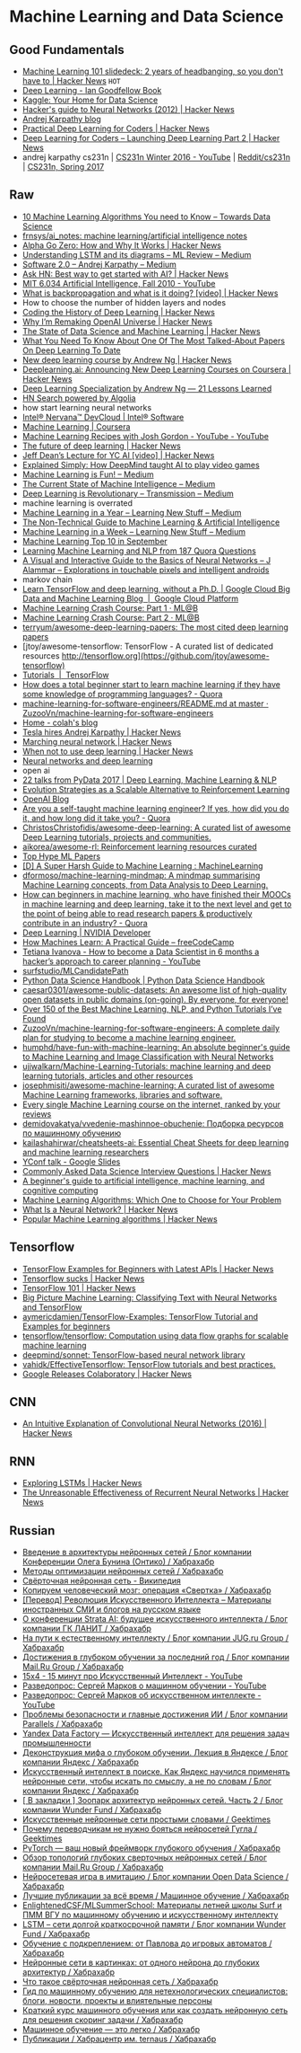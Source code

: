 # Machine Learning and Data Science
## Good Fundamentals
- [Machine Learning 101 slidedeck: 2 years of headbanging, so you don't have to | Hacker News](https://news.ycombinator.com/item?id=15919115) `HOT`
- [Deep Learning - Ian Goodfellow Book](http://www.deeplearningbook.org/)
- [Kaggle: Your Home for Data Science](https://www.kaggle.com/)
- [Hacker's guide to Neural Networks (2012) | Hacker News](https://news.ycombinator.com/item?id=14769525)
- [Andrej Karpathy blog](http://karpathy.github.io/)
- [Practical Deep Learning for Coders | Hacker News](https://news.ycombinator.com/item?id=13224588)
- [Deep Learning for Coders – Launching Deep Learning Part 2 | Hacker News](https://news.ycombinator.com/item?id=14887414)
- andrej karpathy cs231n | [CS231n Winter 2016 - YouTube](https://www.youtube.com/playlist?list=PLkt2uSq6rBVctENoVBg1TpCC7OQi31AlC) | [Reddit/cs231n](https://www.reddit.com/r/cs231n/) | [CS231n, Spring 2017](https://www.youtube.com/playlist?list=PLC1qU-LWwrF64f4QKQT-Vg5Wr4qEE1Zxk)

## Raw
- [10 Machine Learning Algorithms You need to Know – Towards Data Science](https://towardsdatascience.com/10-machine-learning-algorithms-you-need-to-know-77fb0055fe0)
- [frnsys/ai_notes: machine learning/artificial intelligence notes](https://github.com/frnsys/ai_notes)
- [Alpha Go Zero: How and Why It Works | Hacker News](https://news.ycombinator.com/item?id=15627340)
- [Understanding LSTM and its diagrams – ML Review – Medium](https://medium.com/mlreview/understanding-lstm-and-its-diagrams-37e2f46f1714)
- [Software 2.0 – Andrej Karpathy – Medium](https://medium.com/@karpathy/software-2-0-a64152b37c35)
- [Ask HN: Best way to get started with AI? | Hacker News](https://news.ycombinator.com/item?id=15689399)
- [MIT 6.034 Artificial Intelligence, Fall 2010 - YouTube](https://www.youtube.com/playlist?list=PLUl4u3cNGP63gFHB6xb-kVBiQHYe_4hSi)
- [What is backpropagation and what is it doing? [video] | Hacker News](https://news.ycombinator.com/item?id=15625330)
- How to choose the number of hidden layers and nodes
- [Coding the History of Deep Learning | Hacker News](https://news.ycombinator.com/item?id=15311773)
- [Why I’m Remaking OpenAI Universe | Hacker News](https://news.ycombinator.com/item?id=14634909)
- [The State of Data Science and Machine Learning | Hacker News](https://news.ycombinator.com/item?id=15586323)
- [What You Need To Know About One Of The Most Talked-About Papers On Deep Learning To Date](https://www.forbes.com/sites/quora/2017/10/13/what-you-need-to-know-about-one-of-the-most-talked-about-papers-on-deep-learning-to-date/#3f1e3a585553)
- [New deep learning course by Andrew Ng | Hacker News](https://news.ycombinator.com/item?id=15002208)
- [Deeplearning.ai: Announcing New Deep Learning Courses on Coursera | Hacker News](https://news.ycombinator.com/item?id=14958779)
- [Deep Learning Specialization by Andrew Ng — 21 Lessons Learned](https://medium.com/towards-data-science/deep-learning-specialization-by-andrew-ng-21-lessons-learned-15ffaaef627c)
- [HN Search powered by Algolia](https://hn.algolia.com/?query=machine%20learning&sort=byPopularity&prefix&page=0&dateRange=all&type=story)
- how start learning neural networks
- [Intel® Nervana™ DevCloud | Intel® Software](https://software.intel.com/en-us/ai-academy/tools/devcloud?_ga=2.14238133.302191868.1509647721-1098864385.1507322226)
- [Machine Learning | Coursera](https://www.coursera.org/learn/machine-learning)
- [Machine Learning Recipes with Josh Gordon - YouTube - YouTube](https://www.youtube.com/playlist?list=PLOU2XLYxmsIIuiBfYad6rFYQU_jL2ryal)
- [The future of deep learning | Hacker News](https://news.ycombinator.com/item?id=14797364&utm_term=comment)
- [Jeff Dean’s Lecture for YC AI [video] | Hacker News](https://news.ycombinator.com/item?id=14950122)
- [Explained Simply: How DeepMind taught AI to play video games](https://medium.freecodecamp.org/explained-simply-how-deepmind-taught-ai-to-play-video-games-9eb5f38c89ee)
- [Machine Learning is Fun! – Medium](https://medium.com/@ageitgey/machine-learning-is-fun-80ea3ec3c471)
- [The Current State of Machine Intelligence – Medium](https://medium.com/@shivon/the-current-state-of-machine-intelligence-f76c20db2fe1)
- [Deep Learning is Revolutionary – Transmission – Medium](https://medium.com/transmission-newsletter/deep-learning-is-revolutionary-d0f3667bafa0)
- machine learning is overrated
- [Machine Learning in a Year – Learning New Stuff – Medium](https://medium.com/learning-new-stuff/machine-learning-in-a-year-cdb0b0ebd29c#.pwuo4s21n)
- [The Non-Technical Guide to Machine Learning & Artificial Intelligence](https://machinelearnings.co/a-humans-guide-to-machine-learning-e179f43b67a0)
- [Machine Learning in a Week – Learning New Stuff – Medium](https://medium.com/learning-new-stuff/machine-learning-in-a-week-a0da25d59850)
- [Machine Learning Top 10 in September](https://medium.mybridge.co/machine-learning-top-10-in-september-6838169e9ee7)
- [Learning Machine Learning and NLP from 187 Quora Questions](https://unsupervisedmethods.com/learning-machine-learning-and-nlp-from-185-quora-questions-cebe42e47da8)
- [A Visual and Interactive Guide to the Basics of Neural Networks – J Alammar – Explorations in touchable pixels and intelligent androids](https://jalammar.github.io/visual-interactive-guide-basics-neural-networks/)
- markov chain
- [Learn TensorFlow and deep learning, without a Ph.D. | Google Cloud Big Data and Machine Learning Blog  |  Google Cloud Platform](https://cloud.google.com/blog/big-data/2017/01/learn-tensorflow-and-deep-learning-without-a-phd)
- [Machine Learning Crash Course: Part 1 · ML@B](https://ml.berkeley.edu/blog/2016/11/06/tutorial-1/)
- [Machine Learning Crash Course: Part 2 · ML@B](https://ml.berkeley.edu/blog/2016/12/24/tutorial-2/)
- [terryum/awesome-deep-learning-papers: The most cited deep learning papers](https://github.com/terryum/awesome-deep-learning-papers)
- [jtoy/awesome-tensorflow: TensorFlow - A curated list of dedicated resources http://tensorflow.org](https://github.com/jtoy/awesome-tensorflow)
- [Tutorials  |  TensorFlow](https://www.tensorflow.org/tutorials/)
- [How does a total beginner start to learn machine learning if they have some knowledge of programming languages? - Quora](https://www.quora.com/How-does-a-total-beginner-start-to-learn-machine-learning-if-they-have-some-knowledge-of-programming-languages)
- [machine-learning-for-software-engineers/README.md at master · ZuzooVn/machine-learning-for-software-engineers](https://github.com/ZuzooVn/machine-learning-for-software-engineers/blob/master/README.md)
- [Home - colah's blog](http://colah.github.io/)
- [Tesla hires Andrej Karpathy | Hacker News](https://news.ycombinator.com/item?id=14599668)
- [Marching neural network | Hacker News](https://news.ycombinator.com/item?id=14634092)
- [When not to use deep learning | Hacker News](https://news.ycombinator.com/item?id=14732592)
- [Neural networks and deep learning](http://neuralnetworksanddeeplearning.com/)
- open ai
- [22 talks from PyData 2017 | Deep Learning, Machine Learning & NLP](https://www.analyticsvidhya.com/blog/2017/05/pydata-amsterdam-2017-machine-learning-deep-learning-data-science/)
- [Evolution Strategies as a Scalable Alternative to Reinforcement Learning](https://blog.openai.com/evolution-strategies/)
- [OpenAI Blog](https://blog.openai.com/)
- [Are you a self-taught machine learning engineer? If yes, how did you do it, and how long did it take you? - Quora](https://www.quora.com/Are-you-a-self-taught-machine-learning-engineer-If-yes-how-did-you-do-it-and-how-long-did-it-take-you)
- [ChristosChristofidis/awesome-deep-learning: A curated list of awesome Deep Learning tutorials, projects and communities.](https://github.com/ChristosChristofidis/awesome-deep-learning)
- [aikorea/awesome-rl: Reinforcement learning resources curated](https://github.com/aikorea/awesome-rl#papers--thesis)
- [Top Hype ML Papers](http://www.arxiv-sanity.com/toptwtr?timefilter=month)
- [[D] A Super Harsh Guide to Machine Learning : MachineLearning](https://www.reddit.com/r/MachineLearning/comments/5z8110/d_a_super_harsh_guide_to_machine_learning/)
- [dformoso/machine-learning-mindmap: A mindmap summarising Machine Learning concepts, from Data Analysis to Deep Learning.](https://github.com/dformoso/machine-learning-mindmap)
- [How can beginners in machine learning, who have finished their MOOCs in machine learning and deep learning, take it to the next level and get to the point of being able to read research papers & productively contribute in an industry? - Quora](https://www.quora.com/How-can-beginners-in-machine-learning-who-have-finished-their-MOOCs-in-machine-learning-and-deep-learning-take-it-to-the-next-level-and-get-to-the-point-of-being-able-to-read-research-papers-productively-contribute-in-an-industry)
- [Deep Learning | NVIDIA Developer](https://developer.nvidia.com/deep-learning)
- [How Machines Learn: A Practical Guide – freeCodeCamp](https://medium.freecodecamp.org/how-machines-learn-a-practical-guide-203aae23cafb)
- [Tetiana Ivanova - How to become a Data Scientist in 6 months a hacker’s approach to career planning - YouTube](https://www.youtube.com/watch?v=rIofV14c0tc)
- [surfstudio/MLCandidatePath](https://github.com/surfstudio/MLCandidatePath)
- [Python Data Science Handbook | Python Data Science Handbook](https://jakevdp.github.io/PythonDataScienceHandbook/)
- [caesar0301/awesome-public-datasets: An awesome list of high-quality open datasets in public domains (on-going). By everyone, for everyone!](https://github.com/caesar0301/awesome-public-datasets)
- [Over 150 of the Best Machine Learning, NLP, and Python Tutorials I’ve Found](https://unsupervisedmethods.com/over-150-of-the-best-machine-learning-nlp-and-python-tutorials-ive-found-ffce2939bd78)
- [ZuzooVn/machine-learning-for-software-engineers: A complete daily plan for studying to become a machine learning engineer.](https://github.com/ZuzooVn/machine-learning-for-software-engineers)
- [humphd/have-fun-with-machine-learning: An absolute beginner's guide to Machine Learning and Image Classification with Neural Networks](https://github.com/humphd/have-fun-with-machine-learning)
- [ujjwalkarn/Machine-Learning-Tutorials: machine learning and deep learning tutorials, articles and other resources](https://github.com/ujjwalkarn/Machine-Learning-Tutorials)
- [josephmisiti/awesome-machine-learning: A curated list of awesome Machine Learning frameworks, libraries and software.](https://github.com/josephmisiti/awesome-machine-learning)
- [Every single Machine Learning course on the internet, ranked by your reviews](https://medium.freecodecamp.com/every-single-machine-learning-course-on-the-internet-ranked-by-your-reviews-3c4a7b8026c0)
- [demidovakatya/vvedenie-mashinnoe-obuchenie: Подборка ресурсов по машинному обучению](https://github.com/demidovakatya/vvedenie-mashinnoe-obuchenie)
- [kailashahirwar/cheatsheets-ai: Essential Cheat Sheets for deep learning and machine learning researchers](https://github.com/kailashahirwar/cheatsheets-ai)
- [YConf talk - Google Slides](https://docs.google.com/presentation/d/119VW6ueBGLQXsw-jGMboGP2-WuOnyMAOYLgd44SL6xM/preview?slide=id.p)
- [Commonly Asked Data Science Interview Questions | Hacker News](https://news.ycombinator.com/item?id=15545240)
- [A beginner's guide to artificial intelligence, machine learning, and cognitive computing](https://www.ibm.com/developerworks/library/cc-beginner-guide-machine-learning-ai-cognitive/index.html)
- [Machine Learning Algorithms: Which One to Choose for Your Problem](https://blog.statsbot.co/machine-learning-algorithms-183cc73197c)
- [What Is a Neural Network? | Hacker News](https://news.ycombinator.com/item?id=15409898)
- [Popular Machine Learning algorithms | Hacker News](https://news.ycombinator.com/item?id=15677095)

## Tensorflow
- [TensorFlow Examples for Beginners with Latest APIs | Hacker News](https://news.ycombinator.com/item?id=15335107)
- [Tensorflow sucks | Hacker News](https://news.ycombinator.com/item?id=15429824)
- [TensorFlow 101 | Hacker News](https://news.ycombinator.com/item?id=15525072)
- [Big Picture Machine Learning: Classifying Text with Neural Networks and TensorFlow](https://medium.freecodecamp.org/big-picture-machine-learning-classifying-text-with-neural-networks-and-tensorflow-d94036ac2274)
- [aymericdamien/TensorFlow-Examples: TensorFlow Tutorial and Examples for beginners](https://github.com/aymericdamien/TensorFlow-Examples?utm_source=hackernewsletter&utm_medium=email&utm_term=data)
- [tensorflow/tensorflow: Computation using data flow graphs for scalable machine learning](https://github.com/tensorflow/tensorflow)
- [deepmind/sonnet: TensorFlow-based neural network library](https://github.com/deepmind/sonnet)
- [vahidk/EffectiveTensorflow: TensorFlow tutorials and best practices.](https://github.com/vahidk/EffectiveTensorflow)
- [Google Releases Colaboratory | Hacker News](https://news.ycombinator.com/item?id=15652549)

## CNN
- [An Intuitive Explanation of Convolutional Neural Networks (2016) | Hacker News](https://news.ycombinator.com/item?id=15328516)

## RNN
- [Exploring LSTMs | Hacker News](https://news.ycombinator.com/item?id=14526305)
- [The Unreasonable Effectiveness of Recurrent Neural Networks | Hacker News](https://news.ycombinator.com/item?id=9584325)

## Russian
- [Введение в архитектуры нейронных сетей / Блог компании Конференции Олега Бунина (Онтико) / Хабрахабр](https://habrahabr.ru/company/oleg-bunin/blog/340184/)
- [Методы оптимизации нейронных сетей / Хабрахабр](https://habrahabr.ru/post/318970/)
- [Свёрточная нейронная сеть - Википедия](https://ru.wikipedia.org/wiki/Свёрточная_нейронная_сеть)
- [Копируем человеческий мозг: операция «Свертка» / Хабрахабр](https://habrahabr.ru/post/333772/)
- [[Перевод] Революция Искусственного Интеллекта – Материалы иностранных СМИ и блогов на русском языке](https://interpreted.d3.ru/perevod-revoliutsiia-iskusstvennogo-intellekta-684922/?sorting=rating)
- [О конференции Strata AI: будущее искусственного интеллекта / Блог компании ГК ЛАНИТ / Хабрахабр](https://habrahabr.ru/company/lanit/blog/339874/)
- [На пути к естественному интеллекту / Блог компании JUG.ru Group / Хабрахабр](https://habrahabr.ru/company/jugru/blog/339806/)
- [Достижения в глубоком обучении за последний год / Блог компании Mail.Ru Group / Хабрахабр](https://habrahabr.ru/company/mailru/blog/338248/)
- [15x4 - 15 минут про Искусственный Интеллект - YouTube](https://www.youtube.com/watch?v=JW78WYT8HU4)
- [Разведопрос: Сергей Марков о машинном обучении - YouTube](https://www.youtube.com/watch?v=aW-b4eaWtMY)
- [Разведопрос: Сергей Марков об искусственном интеллекте - YouTube](https://www.youtube.com/watch?v=kuRQRoVlo3M&index=35)
- [Проблемы безопасности и главные достижения ИИ / Блог компании Parallels / Хабрахабр](https://habrahabr.ru/company/parallels/blog/331726/)
- [Yandex Data Factory — Искусственный интеллект для решения задач промышленности](https://yandexdatafactory.com/ru/)
- [Деконструкция мифа о глубоком обучении. Лекция в Яндексе / Блог компании Яндекс / Хабрахабр](https://habrahabr.ru/company/yandex/blog/315138/)
- [Искусственный интеллект в поиске. Как Яндекс научился применять нейронные сети, чтобы искать по смыслу, а не по словам / Блог компании Яндекс / Хабрахабр](https://habrahabr.ru/company/yandex/blog/314222/)
- [[ В закладки ] Зоопарк архитектур нейронных сетей. Часть 2 / Блог компании Wunder Fund / Хабрахабр](https://habrahabr.ru/company/wunderfund/blog/313906/)
- [Искусственные нейронные сети простыми словами / Geektimes](https://geektimes.ru/post/277088/)
- [Почему переводчикам не нужно бояться нейросетей Гугла / Geektimes](https://geektimes.ru/post/286692/)
- [PyTorch — ваш новый фреймворк глубокого обучения / Хабрахабр](https://habrahabr.ru/post/334380/)
- [Обзор топологий глубоких сверточных нейронных сетей / Блог компании Mail.Ru Group / Хабрахабр](https://habrahabr.ru/company/mailru/blog/311706/)
- [Нейросетевая игра в имитацию / Блог компании Open Data Science / Хабрахабр](https://habrahabr.ru/company/ods/blog/322514/)
- [Лучшие публикации за всё время / Машинное обучение / Хабрахабр](https://habrahabr.ru/hub/machine_learning/best/alltime/)
- [EnlightenedCSF/MLSummerSchool: Материалы летней школы Surf и ПММ ВГУ по машинному обучению и искусственному интеллекту](https://github.com/EnlightenedCSF/MLSummerSchool)
- [LSTM – сети долгой краткосрочной памяти / Блог компании Wunder Fund / Хабрахабр](https://habrahabr.ru/company/wunderfund/blog/331310/)
- [Обучение с подкреплением: от Павлова до игровых автоматов / Хабрахабр](https://habrahabr.ru/post/322404/)
- [Нейронные сети в картинках: от одного нейрона до глубоких архитектур / Хабрахабр](https://habrahabr.ru/post/322438/)
- [Что такое свёрточная нейронная сеть / Хабрахабр](https://habrahabr.ru/post/309508/)
- [Гид по машинному обучению для нетехнологических специалистов: блоги, новости, проекты и влиятельные персоны](https://vc.ru/20156-nontechnical-ml-guide)
- [Краткий курс машинного обучения или как создать нейронную сеть для решения скоринг задачи / Хабрахабр](https://habrahabr.ru/post/340792/)
- [Машинное обучение — это легко / Хабрахабр](https://habrahabr.ru/post/319288/)
- [Публикации / Хабрацентр им. ternaus / Хабрахабр](https://habrahabr.ru/users/ternaus/posts/)
